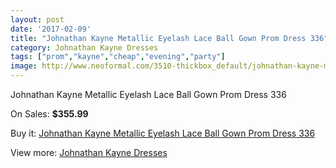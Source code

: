 ```yaml
---
layout: post
date: '2017-02-09'
title: "Johnathan Kayne Metallic Eyelash Lace Ball Gown Prom Dress 336"
category: Johnathan Kayne Dresses
tags: ["prom","kayne","cheap","evening","party"]
image: http://www.neoformal.com/3510-thickbox_default/johnathan-kayne-metallic-eyelash-lace-ball-gown-prom-dress-336.jpg
---
```

Johnathan Kayne Metallic Eyelash Lace Ball Gown Prom Dress 336

On Sales: **$355.99**
<a href="https://www.neoformal.com/en/johnathan-kayne-dresses/1308-johnathan-kayne-metallic-eyelash-lace-ball-gown-prom-dress-336.html"><amp-img layout="responsive" width="600" height="600" src="//www.neoformal.com/3510-thickbox_default/johnathan-kayne-metallic-eyelash-lace-ball-gown-prom-dress-336.jpg" alt="Johnathan Kayne Metallic Eyelash Lace Ball Gown Prom Dress 336 0" /></a>
<a href="https://www.neoformal.com/en/johnathan-kayne-dresses/1308-johnathan-kayne-metallic-eyelash-lace-ball-gown-prom-dress-336.html"><amp-img layout="responsive" width="600" height="600" src="//www.neoformal.com/3511-thickbox_default/johnathan-kayne-metallic-eyelash-lace-ball-gown-prom-dress-336.jpg" alt="Johnathan Kayne Metallic Eyelash Lace Ball Gown Prom Dress 336 1" /></a>

Buy it: [Johnathan Kayne Metallic Eyelash Lace Ball Gown Prom Dress 336](https://www.neoformal.com/en/johnathan-kayne-dresses/1308-johnathan-kayne-metallic-eyelash-lace-ball-gown-prom-dress-336.html "Johnathan Kayne Metallic Eyelash Lace Ball Gown Prom Dress 336")

View more: [Johnathan Kayne Dresses](https://www.neoformal.com/en/14-johnathan-kayne-dresses "Johnathan Kayne Dresses")